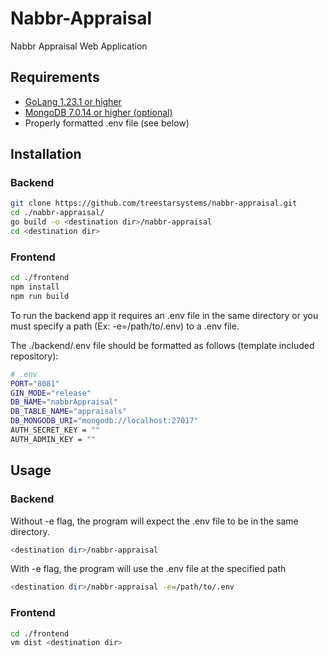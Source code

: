 # Nabbr-Appraisal

Nabbr Appraisal Web Application

## Requirements

- [GoLang 1.23.1 or higher](https://go.dev/doc/install)
- [MongoDB 7.0.14 or higher (optional)](https://www.mongodb.com/docs/manual/administration/install-community/)
- Properly formatted .env file (see below)

## Installation

### Backend

```bash
git clone https://github.com/treestarsystems/nabbr-appraisal.git
cd ./nabbr-appraisal/
go build -o <destination dir>/nabbr-appraisal
cd <destination dir>
```

### Frontend

```bash
cd ./frontend
npm install
npm run build
```

To run the backend app it requires an .env file in the same directory or you must specify a path (Ex: -e=/path/to/.env) to a .env file.

The ./backend/.env file should be formatted as follows (template included repository):

```bash
# .env
PORT="8081"
GIN_MODE="release"
DB_NAME="nabbrAppraisal"
DB_TABLE_NAME="appraisals"
DB_MONGODB_URI="mongodb://localhost:27017"
AUTH_SECRET_KEY = ""
AUTH_ADMIN_KEY = ""
```

## Usage

### Backend

Without -e flag, the program will expect the .env file to be in the same directory.

```bash
<destination dir>/nabbr-appraisal
```

With -e flag, the program will use the .env file at the specified path

```bash
<destination dir>/nabbr-appraisal -e=/path/to/.env
```

### Frontend

```bash
cd ./frontend
vm dist <destination dir>
```
